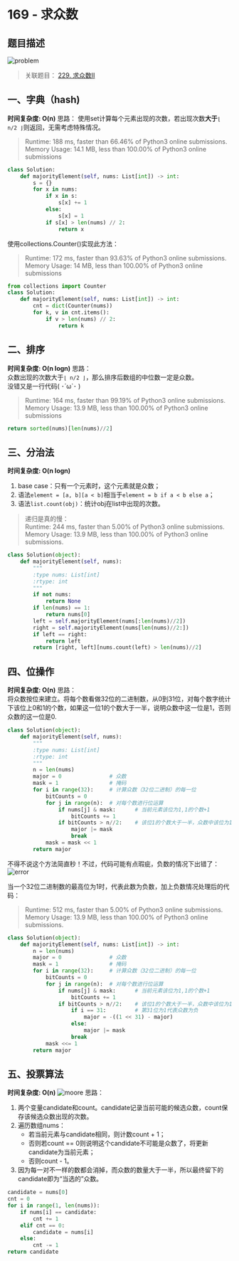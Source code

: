 # 169 - 求众数

## 题目描述
![problem](images/169.png)

>关联题目： [229. 求众数II](https://github.com/Rosevil1874/LeetCode/tree/master/Python-Solution/229_Majority-Element-II)

## 一、字典（hash)
**时间复杂度: O(n)**
思路：
使用set计算每个元素出现的次数，若出现次数**大于**`⌊ n/2 ⌋`则返回，无需考虑特殊情况。

> Runtime: 188 ms, faster than 66.46% of Python3 online submissions.  
Memory Usage: 14.1 MB, less than 100.00% of Python3 online submissions

```python
class Solution:
    def majorityElement(self, nums: List[int]) -> int:
        s = {}
        for x in nums:
            if x in s:
                s[x] += 1
            else:
                s[x] = 1
            if s[x] > len(nums) // 2:
                return x
```

使用collections.Counter()实现此方法：

>Runtime: 172 ms, faster than 93.63% of Python3 online submissions.  
Memory Usage: 14 MB, less than 100.00% of Python3 online submissions

```python
from collections import Counter
class Solution:
    def majorityElement(self, nums: List[int]) -> int:
        cnt = dict(Counter(nums))
        for k, v in cnt.items():
            if v > len(nums) // 2:
                return k
```

## 二、排序
**时间复杂度: O(n logn)**
思路：  
众数出现的次数大于`⌊ n/2 ⌋`，那么排序后数组的中位数一定是众数。  
没错又是一行代码( ･´ω\`･ )

> Runtime: 164 ms, faster than 99.19% of Python3 online submissions.  
Memory Usage: 13.9 MB, less than 100.00% of Python3 online submissions

```python
return sorted(nums)[len(nums)//2]
```


## 三、分治法
**时间复杂度: O(n logn)**
1. base case：只有一个元素时，这个元素就是众数；
2. 语法`element = [a, b][a < b]`相当于`element = b if a < b else a`；
3. 语法`list.count(obj)`：统计obj在list中出现的次数。

> 递归是真的慢：  
Runtime: 244 ms, faster than 5.00% of Python3 online submissions.  
Memory Usage: 13.9 MB, less than 100.00% of Python3 online submissions.

```python
class Solution(object):
    def majorityElement(self, nums):
        """
        :type nums: List[int]
        :rtype: int
        """
        if not nums:
        	return None
        if len(nums) == 1:
        	return nums[0]
        left = self.majorityElement(nums[:len(nums)//2])
        right = self.majorityElement(nums[len(nums)//2:])
        if left == right:
        	return left
        return [right, left][nums.count(left) > len(nums)//2]
```


## 四、位操作
**时间复杂度: O(n)**
思路：  
将众数按位来建立。将每个数看做32位的二进制数，从0到31位，对每个数字统计下该位上0和1的个数，如果这一位1的个数大于一半，说明众数中这一位是1，否则众数的这一位是0.
```python
class Solution(object):
    def majorityElement(self, nums):
        """
        :type nums: List[int]
        :rtype: int
        """
        n = len(nums)
        major = 0				# 众数
        mask = 1				# 掩码
        for i in range(32):		# 计算众数（32位二进制）的每一位
        	bitCounts = 0
        	for j in range(n):	# 对每个数进行位运算
        		if nums[j] & mask:		# 当前元素该位为1,1的个数+1
        			bitCounts += 1
        		if bitCounts > n//2:	# 该位1的个数大于一半，众数中该位为1
        			major |= mask
        			break
        	mask = mask << 1
        return major
```
不得不说这个方法简直秒！不过，代码可能有点瑕疵，负数的情况下出错了：
![error](images/error.png)

当一个32位二进制数的最高位为1时，代表此数为负数，加上负数情况处理后的代码：
> Runtime: 512 ms, faster than 5.00% of Python3 online submissions.  
Memory Usage: 13.9 MB, less than 100.00% of Python3 online submissions.

```python
class Solution(object):
    def majorityElement(self, nums: List[int]) -> int:
        n = len(nums)
        major = 0				# 众数
        mask = 1				# 掩码
        for i in range(32):		# 计算众数（32位二进制）的每一位
        	bitCounts = 0
        	for j in range(n):	# 对每个数进行位运算
        		if nums[j] & mask:		# 当前元素该位为1,1的个数+1
        			bitCounts += 1
        		if bitCounts > n//2:	# 该位1的个数大于一半，众数中该位为1
        			if i == 31:			# 第31位为1代表众数为负
        				major = -((1 << 31) - major)
        			else:
        				major |= mask
        			break
        	mask <<= 1
        return major
```


## 五、投票算法
**时间复杂度: O(n)**
![moore](images/moore.png)
思路：  
1. 两个变量candidate和count。candidate记录当前可能的候选众数，count保存该候选众数出现的次数。
2. 遍历数组nums：
	- 若当前元素与candidate相同，则计数count + 1；
	- 否则若count == 0则说明这个candidate不可能是众数了，将更新candidate为当前元素；
	- 否则count - 1。
3. 因为每一对不一样的数都会消掉，而众数的数量大于一半，所以最终留下的candidate即为“当选的”众数。

```python
candidate = nums[0]
cnt = 0
for i in range(1, len(nums)):
	if nums[i] == candidate:
		cnt += 1
	elif cnt == 0:
		candidate = nums[i]
	else:
		cnt -= 1
return candidate
```